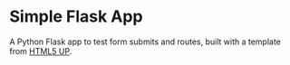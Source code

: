# Simple Flask App

A Python Flask app to test form submits and routes, built with a template from [HTML5 UP](html5up.net).
